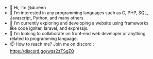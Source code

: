 - 👋 Hi, I’m @dureen
- 👀 I’m interested in any programming languages such as C, PHP, SQL, Javascript, Python, and many others. 
- 🌱 I’m currently exploring and developing a website using frameworks like code igniter, laravel, and expressjs.
- 💞️ I’m looking to collaborate on front-end web developer or anything related to programming language.
- 📫 How to reach me? Join me on discord : https://discord.gg/wqs2zTSgZQ
<!---
dureen/dureen is a ✨ special ✨ repository because its `README.md` (this file) appears on your GitHub profile.
You can click the Preview link to take a look at your changes.
--->

